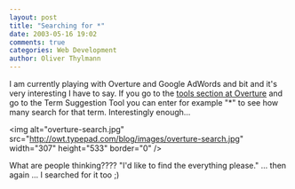 ```yaml
---
layout: post
title: "Searching for *"
date: 2003-05-16 19:02
comments: true
categories: Web Development
author: Oliver Thylmann
---
```



I am currently playing with Overture and Google AdWords and bit and it's very interesting I have to say. If you go to the [tools section at Overture](http://www.content.overture.com/d/USm/adcenter/tools/index.jhtml) and go to the Term Suggestion Tool you can enter for example &quot;*&quot; to see how many search for that term. Interestingly enough...

&lt;img alt=&quot;overture-search.jpg&quot; src=&quot;http://owt.typepad.com/blog/images/overture-search.jpg&quot; width=&quot;307&quot; height=&quot;533&quot; border=&quot;0&quot; /&gt;

What are people thinking???? &quot;I'd like to find the everything please.&quot; ... then again ... I searched for it too ;)


